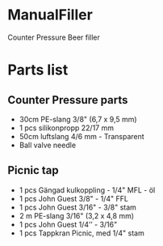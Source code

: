 # ManualFiller
Counter Pressure Beer filler


# Parts list 

## Counter Pressure parts
- 30cm PE-slang 3/8" (6,7 x 9,5 mm)
- 1 pcs silikonpropp 22/17 mm
- 50cm luftslang 4/6 mm - Transparent
- Ball valve needle

## Picnic tap

- 1 pcs Gängad kulkoppling - 1/4" MFL - öl
- 1 pcs John Guest 3/8" - 1/4" FFL
- 1 pcs John Guest 3/16" - 3/8" stam
- 2 m  PE-slang 3/16" (3,2 x 4,8 mm)
- 1 pcs John Guest 1/4’’ - 3/16"
- 1 pcs Tappkran Picnic, med 1/4" stam
